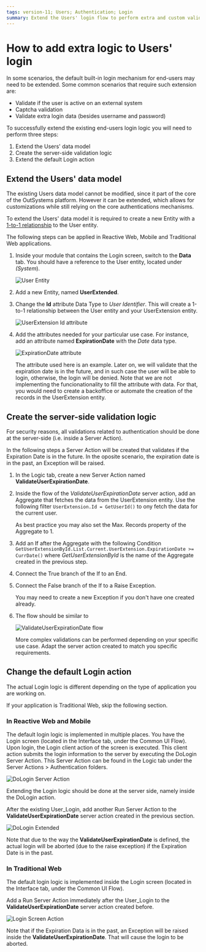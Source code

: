 ```yaml
---
tags: version-11; Users; Authentication; Login
summary: Extend the Users' login flow to perform extra and custom validations
---
```


# How to add extra logic to Users' login

In some scenarios, the default built-in login mechanism for end-users may need to be extended.
Some common scenarios that require such extension are:

* Validate if the user is active on an external system
* Captcha validation
* Validate extra login data (besides username and password)

To successfully extend the existing end-users login logic you will need to perform three steps:

1. Extend the Users' data model
1. Create the server-side validation logic
1. Extend the default Login action

## Extend the Users' data model

The existing Users data model cannot be modified, since it part of the core of the OutSystems platform.
However it can be extended, which allows for customizations while still relying on the core authentications mechanisms.

To extend the Users' data model it is required to create a new Entity with a [1-to-1 relationship](https://success.outsystems.com/Documentation/11/Developing_an_Application/Use_Data/Data_Modeling/Entity_Relationships/Create_a_One-to-One_Relationship) to the User entity.

The following steps can be applied in Reactive Web, Mobile and Traditional Web applications.

1. Inside your module that contains the Login screen, switch to the **Data** tab.
You should have a reference to the User entity, located under _(System_).

    ![User Entity](./images/users-login-extra-data-tab-user-entity.png)

1. Add a new Entity, named **UserExtended**.

1. Change the **Id** attribute Data Type to _User Identifier_.
This will create a 1-to-1 relationship between the User entity and your UserExtension entity.

    ![UserExtension Id attribute](./images/users-login-extra-user-extension-id.png)

1. Add the attributes needed for your particular use case.
For instance, add an attribute named **ExpirationDate** with the _Date_ data type.

    ![ExpirationDate attribute](./images/users-login-extra-expiration-date.png)

    The attribute used here is an example.
    Later on, we will validate that the expiration date is in the future, and in such case the user will be able to login, otherwise, the login will be denied.
    Note that we are not implementing the funcionationality to fill the attribute with data.
    For that, you would need to create a backoffice or automate the creation of the records in the UserExtension entity.

## Create the server-side validation logic

For security reasons, all validations related to authentication should be done at the server-side (i.e. inside a Server Action).

In the following steps a Server Action will be created that validates if the Expiration Date is in the future.
In the oposite scenario, the expiration date is in the past, an Exception will be raised.

1. In the Logic tab, create a new Server Action named **ValidateUserExpirationDate**.

1. Inside the flow of the _ValidateUserExpirationDate_ server action, add an Aggregate that fetches the data from the UserExtension entity.
Use the following filter `UserExtension.Id = GetUserId()` to ony fetch the data for the current user.

    As best practice you may also set the Max. Records property of the Aggregate to 1.

1. Add an If after the Aggregate with the following Condition `GetUserExtensionById.List.Current.UserExtension.ExpirationDate >= CurrDate()` where _GetUserExtensionById_ is the name of the Aggregate created in the previous step.

1. Connect the True branch of the If to an End.

1. Connect the False branch of the If to a Raise Exception.

    You may need to create a new Exception if you don't have one created already.

1. The flow should be similar to

    ![ValidateUserExpirationDate flow](./images/users-login-extra-validateuserexpirationdate-flow.png)

    More complex validations can be performed depending on your specific use case.
    Adapt the server action created to match you specific requirements.

## Change the default Login action

The actual Login logic is different depending on the type of application you are working on.

If your application is Traditional Web, skip the following section.

### In Reactive Web and Mobile

The default login logic is implemented in multiple places.
You have the Login screen (located in the Interface tab, under the Common UI Flow).
Upon login, the Login client action of the screen is executed.
This client action submits the login information to the server by executing the DoLogin Server Action.
This Server Action can be found in the Logic tab under the Server Actions > Authentication folders.

![DoLogin Server Action](./images/users-login-extra-dologin.png)

Extending the Login logic should be done at the server side, namely inside the DoLogin action.

After the existing User_Login, add another Run Server Action to the **ValidateUserExpirationDate** server action created in the previous section.

![DoLogin Extended](./images/users-login-extra-dologin-extended.png)

Note that due to the way the **ValidateUserExpirationDate** is defined, the actual login will be aborted (due to the raise exception) if the Expiration Date is in the past.

### In Traditional Web

The default login logic is implemented inside the Login screen (located in the Interface tab, under the Common UI Flow).

Add a Run Server Action immediately after the User_Login to the **ValidateUserExpirationDate** server action created before.

![Login Screen Action](./images/users-login-extra-login-traditional.png)

Note that if the Expiration Data is in the past, an Exception will be raised inside the **ValidateUserExpirationDate**.
That will cause the login to be aborted.
